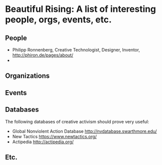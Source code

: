 Beautiful Rising: A list of interesting people, orgs, events, etc.
=====================================================================

## People
* Philipp Ronnenberg, Creative Technologist, Designer, Inventor, http://phiron.de/pages/about/
* 

## Organizations

## Events

## Databases

The following databases of creative activism should prove very useful:
* Global Nonviolent Action Database http://nvdatabase.swarthmore.edu/
* New Tactics https://www.newtactics.org/
* Actipedia http://actipedia.org/ 

## Etc.
